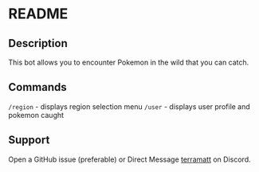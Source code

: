 # README

## Description
This bot allows you to encounter Pokemon in the wild that you can catch.

## Commands
`/region` - displays region selection menu
`/user` - displays user profile and pokemon caught

## Support
Open a GitHub issue (preferable) or Direct Message [terramatt](https://discord.com/users/838472003031793684) on Discord.
